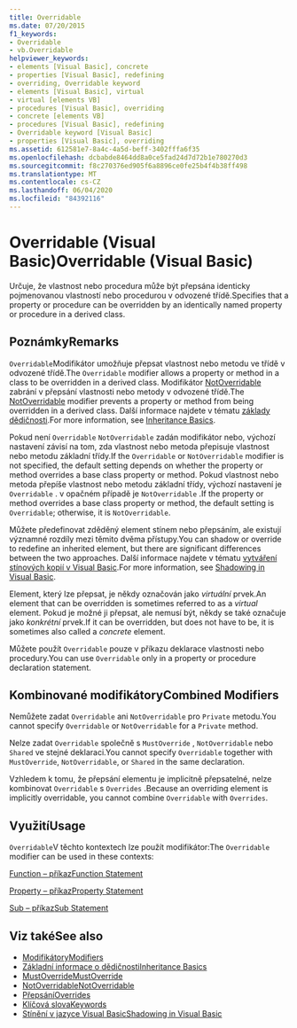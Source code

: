 ```yaml
---
title: Overridable
ms.date: 07/20/2015
f1_keywords:
- Overridable
- vb.Overridable
helpviewer_keywords:
- elements [Visual Basic], concrete
- properties [Visual Basic], redefining
- overriding, Overridable keyword
- elements [Visual Basic], virtual
- virtual [elements VB]
- procedures [Visual Basic], overriding
- concrete [elements VB]
- procedures [Visual Basic], redefining
- Overridable keyword [Visual Basic]
- properties [Visual Basic], overriding
ms.assetid: 612581e7-8a4c-4a5d-beff-3402fffa6f35
ms.openlocfilehash: dcbabde8464dd8a0ce5fad24d7d72b1e780270d3
ms.sourcegitcommit: f8c270376ed905f6a8896ce0fe25b4f4b38ff498
ms.translationtype: MT
ms.contentlocale: cs-CZ
ms.lasthandoff: 06/04/2020
ms.locfileid: "84392116"
---
```

# <a name="overridable-visual-basic"></a><span data-ttu-id="e9113-102">Overridable (Visual Basic)</span><span class="sxs-lookup"><span data-stu-id="e9113-102">Overridable (Visual Basic)</span></span>
<span data-ttu-id="e9113-103">Určuje, že vlastnost nebo procedura může být přepsána identicky pojmenovanou vlastností nebo procedurou v odvozené třídě.</span><span class="sxs-lookup"><span data-stu-id="e9113-103">Specifies that a property or procedure can be overridden by an identically named property or procedure in a derived class.</span></span>  
  
## <a name="remarks"></a><span data-ttu-id="e9113-104">Poznámky</span><span class="sxs-lookup"><span data-stu-id="e9113-104">Remarks</span></span>  
 <span data-ttu-id="e9113-105">`Overridable`Modifikátor umožňuje přepsat vlastnost nebo metodu ve třídě v odvozené třídě.</span><span class="sxs-lookup"><span data-stu-id="e9113-105">The `Overridable` modifier allows a property or method in a class to be overridden in a derived class.</span></span> <span data-ttu-id="e9113-106">Modifikátor [NotOverridable](notoverridable.md) zabrání v přepsání vlastnosti nebo metody v odvozené třídě.</span><span class="sxs-lookup"><span data-stu-id="e9113-106">The [NotOverridable](notoverridable.md) modifier prevents a property or method from being overridden in a derived class.</span></span>  <span data-ttu-id="e9113-107">Další informace najdete v tématu [základy dědičnosti](../../programming-guide/language-features/objects-and-classes/inheritance-basics.md).</span><span class="sxs-lookup"><span data-stu-id="e9113-107">For more information, see [Inheritance Basics](../../programming-guide/language-features/objects-and-classes/inheritance-basics.md).</span></span>  
  
 <span data-ttu-id="e9113-108">Pokud není `Overridable` `NotOverridable` zadán modifikátor nebo, výchozí nastavení závisí na tom, zda vlastnost nebo metoda přepisuje vlastnost nebo metodu základní třídy.</span><span class="sxs-lookup"><span data-stu-id="e9113-108">If the `Overridable` or `NotOverridable` modifier is not specified, the default setting depends on whether the property or method overrides a base class property or method.</span></span> <span data-ttu-id="e9113-109">Pokud vlastnost nebo metoda přepíše vlastnost nebo metodu základní třídy, výchozí nastavení je `Overridable` . v opačném případě je `NotOverridable` .</span><span class="sxs-lookup"><span data-stu-id="e9113-109">If the property or method overrides a base class property or method, the default setting is `Overridable`; otherwise, it is `NotOverridable`.</span></span>  
  
 <span data-ttu-id="e9113-110">Můžete předefinovat zděděný element stínem nebo přepsáním, ale existují významné rozdíly mezi těmito dvěma přístupy.</span><span class="sxs-lookup"><span data-stu-id="e9113-110">You can shadow or override to redefine an inherited element, but there are significant differences between the two approaches.</span></span> <span data-ttu-id="e9113-111">Další informace najdete v tématu [vytváření stínových kopií v Visual Basic](../../programming-guide/language-features/declared-elements/shadowing.md).</span><span class="sxs-lookup"><span data-stu-id="e9113-111">For more information, see [Shadowing in Visual Basic](../../programming-guide/language-features/declared-elements/shadowing.md).</span></span>  
  
 <span data-ttu-id="e9113-112">Element, který lze přepsat, je někdy označován jako *virtuální* prvek.</span><span class="sxs-lookup"><span data-stu-id="e9113-112">An element that can be overridden is sometimes referred to as a *virtual* element.</span></span> <span data-ttu-id="e9113-113">Pokud je možné ji přepsat, ale nemusí být, někdy se také označuje jako *konkrétní* prvek.</span><span class="sxs-lookup"><span data-stu-id="e9113-113">If it can be overridden, but does not have to be, it is sometimes also called a *concrete* element.</span></span>  
  
 <span data-ttu-id="e9113-114">Můžete použít `Overridable` pouze v příkazu deklarace vlastnosti nebo procedury.</span><span class="sxs-lookup"><span data-stu-id="e9113-114">You can use `Overridable` only in a property or procedure declaration statement.</span></span>  
  
## <a name="combined-modifiers"></a><span data-ttu-id="e9113-115">Kombinované modifikátory</span><span class="sxs-lookup"><span data-stu-id="e9113-115">Combined Modifiers</span></span>  
 <span data-ttu-id="e9113-116">Nemůžete zadat `Overridable` ani `NotOverridable` pro `Private` metodu.</span><span class="sxs-lookup"><span data-stu-id="e9113-116">You cannot specify `Overridable` or `NotOverridable` for a `Private` method.</span></span>  
  
 <span data-ttu-id="e9113-117">Nelze zadat `Overridable` společně s `MustOverride` , `NotOverridable` nebo `Shared` ve stejné deklaraci.</span><span class="sxs-lookup"><span data-stu-id="e9113-117">You cannot specify `Overridable` together with `MustOverride`, `NotOverridable`, or `Shared` in the same declaration.</span></span>  
  
 <span data-ttu-id="e9113-118">Vzhledem k tomu, že přepsání elementu je implicitně přepsatelné, nelze kombinovat `Overridable` s `Overrides` .</span><span class="sxs-lookup"><span data-stu-id="e9113-118">Because an overriding element is implicitly overridable, you cannot combine `Overridable` with `Overrides`.</span></span>  
  
## <a name="usage"></a><span data-ttu-id="e9113-119">Využití</span><span class="sxs-lookup"><span data-stu-id="e9113-119">Usage</span></span>  
 <span data-ttu-id="e9113-120">`Overridable`V těchto kontextech lze použít modifikátor:</span><span class="sxs-lookup"><span data-stu-id="e9113-120">The `Overridable` modifier can be used in these contexts:</span></span>  
  
 [<span data-ttu-id="e9113-121">Function – příkaz</span><span class="sxs-lookup"><span data-stu-id="e9113-121">Function Statement</span></span>](../statements/function-statement.md)  
  
 [<span data-ttu-id="e9113-122">Property – příkaz</span><span class="sxs-lookup"><span data-stu-id="e9113-122">Property Statement</span></span>](../statements/property-statement.md)  
  
 [<span data-ttu-id="e9113-123">Sub – příkaz</span><span class="sxs-lookup"><span data-stu-id="e9113-123">Sub Statement</span></span>](../statements/sub-statement.md)  
  
## <a name="see-also"></a><span data-ttu-id="e9113-124">Viz také</span><span class="sxs-lookup"><span data-stu-id="e9113-124">See also</span></span>

- [<span data-ttu-id="e9113-125">Modifikátory</span><span class="sxs-lookup"><span data-stu-id="e9113-125">Modifiers</span></span>](index.md)
- [<span data-ttu-id="e9113-126">Základní informace o dědičnosti</span><span class="sxs-lookup"><span data-stu-id="e9113-126">Inheritance Basics</span></span>](../../programming-guide/language-features/objects-and-classes/inheritance-basics.md)
- [<span data-ttu-id="e9113-127">MustOverride</span><span class="sxs-lookup"><span data-stu-id="e9113-127">MustOverride</span></span>](mustoverride.md)
- [<span data-ttu-id="e9113-128">NotOverridable</span><span class="sxs-lookup"><span data-stu-id="e9113-128">NotOverridable</span></span>](notoverridable.md)
- [<span data-ttu-id="e9113-129">Přepsání</span><span class="sxs-lookup"><span data-stu-id="e9113-129">Overrides</span></span>](overrides.md)
- [<span data-ttu-id="e9113-130">Klíčová slova</span><span class="sxs-lookup"><span data-stu-id="e9113-130">Keywords</span></span>](../keywords/index.md)
- [<span data-ttu-id="e9113-131">Stínění v jazyce Visual Basic</span><span class="sxs-lookup"><span data-stu-id="e9113-131">Shadowing in Visual Basic</span></span>](../../programming-guide/language-features/declared-elements/shadowing.md)
